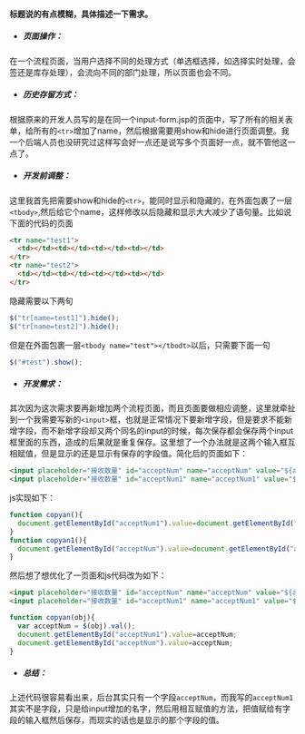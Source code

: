 #### 标题说的有点模糊，具体描述一下需求。
* ##### 页面操作：
在一个流程页面，当用户选择不同的处理方式（单选框选择，如选择实时处理，会签还是库存处理），会流向不同的部门处理，所以页面也会不同。
* ##### 历史存留方式：
根据原来的开发人员写的是在同一个input-form.jsp的页面中，写了所有的相关表单，给所有的`<tr>`增加了name，然后根据需要用show和hide进行页面调整。我一个后端人员也没研究过这样写会好一点还是说写多个页面好一点，就不管他这一点了。
* ##### 开发前调整：
这里我首先把需要show和hide的`<tr>`，能同时显示和隐藏的，在外面包裹了一层`<tbody>`,然后给它个name，这样修改以后隐藏和显示大大减少了语句量。比如说下面的代码的页面
```html
<tr name="test1">
  <td></td><td></td><td></td><td></td>
</tr>
<tr name="test2">
  <td></td><td></td><td></td><td></td>
</tr>
```
隐藏需要以下两句
```JavaScript
$("tr[name=test1]").hide();
$("tr[name=test2]").hide();
```
但是在外面包裹一层`<tbody name="test"></tbodt>`以后，只需要下面一句
```js
$("#test").show();
```
* ##### 开发需求：
其次因为这次需求要再新增加两个流程页面，而且页面要做相应调整，这里就牵扯到一个我需要写新的`<input>`框，也就是正常情况下要新增字段，但是要求不能新增字段，而不新增字段却又两个同名的input的时候，每次保存都会保存两个input框里面的东西，造成的后果就是重复保存。这里想了一个办法就是这两个输入框互相赋值，但是显示的还是显示有保存的字段值。简化后的页面如下：
```html
<input placeholder="接收数量" id="acceptNum" name="acceptNum" value="${acceptNum}" onkeyup="copyan();"/>
<input placeholder="接收数量" id="acceptNum1" name="acceptNum1" value="${acceptNum}" onkeyup="copyan1();"/>
```
js实现如下：
```javascript
function copyan(){
  document.getElementById("acceptNum1").value=document.getElementById("acceptNum").value;
}
function copyan1(){
  document.getElementById("acceptNum").value=document.getElementById("acceptNum1").value;
}
```
然后想了想优化了一页面和js代码改为如下：
```html
<input placeholder="接收数量" id="acceptNum" name="acceptNum" value="${acceptNum}" onkeyup="copyan(this);"/>
<input placeholder="接收数量" id="acceptNum1" name="acceptNum1" value="${acceptNum}" onkeyup="copyan(this);"/>
```
```javascript
function copyan(obj){
  var acceptNum = $(obj).val();
  document.getElementById("acceptNum1").value=acceptNum;
  document.getElementById("acceptNum").value=acceptNum;
}
```
* ##### 总结：
上述代码很容易看出来，后台其实只有一个字段`acceptNum`，而我写的`acceptNum1`其实不是字段，只是给input增加的名字，然后用相互赋值的方法，把值赋给有字段的输入框然后保存，而现实的话也是显示的那个字段的值。
